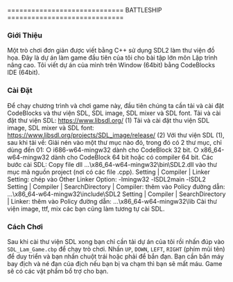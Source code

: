 
============================= BATTLESHIP =============================


### Giới Thiệu

Một trò chơi đơn giản được viết bằng C++ sử dụng SDL2 làm thư viện đồ họa. Đây là dự án làm game đầu tiên của tôi cho bài tập lớn môn Lập trình nâng cao. Tôi viết dự án của mình trên Window (64bit) bằng CodeBlocks IDE (64bit).

### Cài Đặt

Để chạy chương trình và chơi game này, đầu tiên chúng ta cần tải và cài đặt CodeBlocks và thư viện SDL, SDL image, SDL mixer và SDL font.
Tải và cài đặt thư viện SDL: https://www.libsdl.org/ (1)
Tải và cài đặt thu viện SDL image, SDL mixer và SDL font: https://www.libsdl.org/projects/SDL_image/release/ (2)
Với thư viện SDL (1), sau khi tải về: Giải nén vào một thư mục nào đó, trong đó có 2 thư mục, chỉ dùng đến 01:
○ i686-w64-mingw32 dành cho CodeBlock 32 bit. 
○ x86_64-w64-mingw32 dành cho CodeBlock 64 bit hoặc có compiler 64 bit.
Các bước cài SDL:
Copy file dll ...\x86_64-w64-mingw32\bin\SDL2.dll vào thư mục mã nguồn project (nơi có các file .cpp).
Setting | Compiler | Linker Setting: chép vào Other Linker Option: -lmingw32 -lSDL2main -lSDL2
Setting | Compiler | SearchDirectory | Compiler: thêm vào Policy đường dẫn: ...\x86_64-w64-mingw32\include\SDL2
Setting | Compiler | SearchDirectory | Linker: thêm vào Policy đường dẫn: ...\x86_64-w64-mingw32\lib
Cài thư viện image, ttf, mix các bạn cũng làm tương tự cài SDL.

### Cách Chơi
Sau khi cài thư viện SDL xong bạn chỉ cần tải dự án của tôi rồi nhấn đúp vào `SDL_Lam_Game.cbp` để chạy trò chơi. Nhấn `UP`, `DOWN`, `LEFT`, `RIGHT` (phím mũi tên) để duy triển và bạn nhấn chuột trái hoặc phải để bắn đạn. Bạn cần bắn máy bay địch và né đạn của địch nếu bạn bị va chạm thì bạn sẽ mất máu. Game sẽ có các vật phẩm bổ trợ cho bạn.